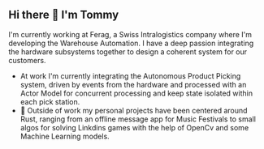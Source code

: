 ## Hi there 👋 I'm Tommy

I'm currently working at Ferag, a Swiss Intralogistics company where I'm developing the Warehouse Automation.
I have a deep passion integrating the hardware subsystems together to design a coherent system for our customers.

-  At work I'm currently integrating the Autonomous Product Picking system, driven by events from the hardware and processed with an Actor Model for concurrent processing and keep state isolated within each pick station.
- 🌱 Outside of work my personal projects have been centered around Rust, ranging from an offline message app for Music Festivals to small algos for solving Linkdins games with the help of OpenCv and some Machine Learning models.

<!--

- 🔭 I’m currently working on ...
- 🌱 I’m currently learning ...
- 👯 I’m looking to collaborate on ...
- 🤔 I’m looking for help with ...
- 💬 Ask me about ...
- 📫 How to reach me: ...
- 😄 Pronouns: ...
- ⚡ Fun fact: ...
-->
